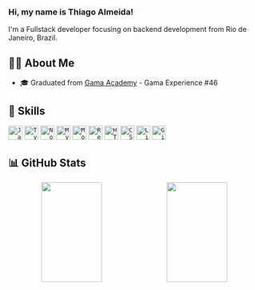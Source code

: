 ### Hi, my name is <strong>Thiago Almeida!</strong>

I'm a Fullstack developer focusing on backend development from Rio de Janeiro, Brazil.

## 👨‍💻 About Me

- 🎓 Graduated from [Gama Academy](https://www.gama.academy/gama-experience/desenvolvimento-web) - Gama Experience #46

## 🚀 Skills

<code><img height="28" src="https://img.shields.io/badge/JavaScript-F7DF1E?style=for-the-badge&logo=JavaScript&logoColor=white" alt="Javascript"/></code>
<code><img height="28" src="https://img.shields.io/badge/TypeScript-007ACC?style=for-the-badge&logo=typescript&logoColor=white" alt="Typescript"/></code>
<code><img height="28" src="https://img.shields.io/badge/Node.js-43853D?style=for-the-badge&logo=node.js&logoColor=white" alt="Nodejs"/></code>
<code><img height="28" src="https://img.shields.io/badge/MySQL-00000F?style=for-the-badge&logo=mysql&logoColor=white" alt="MySQL"/></code>
<code><img height="28" src="https://img.shields.io/badge/MongoDB-4EA94B?style=for-the-badge&logo=mongodb&logoColor=white" alt="MongoDB"/></code>
<code><img height="28" src="https://img.shields.io/badge/React-20232A?style=for-the-badge&logo=react&logoColor=61DAFB" alt="React"/></code>
<code><img height="28" src="https://img.shields.io/badge/HTML5-E34F26?style=for-the-badge&logo=html5&logoColor=white" alt="HTML5"/></code>
<code><img height="28" src="https://img.shields.io/badge/CSS3-1572B6?style=for-the-badge&logo=css3&logoColor=white" alt="CSS"/></code>
<code><img height="28" src="https://img.shields.io/badge/Linux-FCC624?style=for-the-badge&logo=linux&logoColor=black" alt="Linux"/></code>
<code><img height="28" src="https://img.shields.io/badge/GIT-E44C30?style=for-the-badge&logo=git&logoColor=white" alt="Git"/></code>

## 📊 GitHub Stats

<div align="center">  
  <img width="49%" height="200px" src="https://github-readme-stats.vercel.app/api?username=tcalmeida&show_icons=true&count_private=true&hide_border=true&title_color=00bfbf&icon_color=00bfbf&text_color=00bfbf&bg_color=0d1117" /> 
  <img width="49%" height="200px" src="https://github-readme-stats.vercel.app/api/top-langs/?username=tcalmeida&layout=compact&langs_count=6&hide_border=true&title_color=00bfbf&text_color=00bfbf&bg_color=0d1117" />
</div>

<!---
tcalmeida/tcalmeida is a ✨ special ✨ repository because its `README.md` (this file) appears on your GitHub profile.
You can click the Preview link to take a look at your changes.
--->
